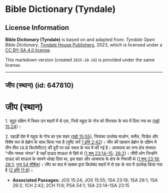 # Bible Dictionary (Tyndale)

## License Information

**Bible Dictionary (Tyndale)** is based on and adapted from: _Tyndale Open Bible Dictionary_, [Tyndale House Publishers](https://tyndaleopenresources.com/), 2023, which is licensed under a [CC BY-SA 4.0 license](https://creativecommons.org/licenses/by-sa/4.0/legalcode.en).

This markdown version (created `2025-10-16`) is provided under the same license.



--------------------------------

## जीप (स्थान) (id: 647810)

जीप (स्थान)
===========

1\. सुदूर दक्षिण में स्थित उन शहरों में से एक, जिसे यहूदा के गोत्र को विरासत के रूप में दिया गया था ([यहो 15:24](https://ref.ly/Josh15:24))।

2\. पहाड़ी देश में यहूदा के गोत्र का एक शहर ([यहो 15:55](https://ref.ly/Josh15:55)), जिसका उल्लेख माओन, कर्मेल, यिज्रेल और विशेष रूप से हेब्रोन के साथ किया गया है (पुष्टि करें [1 इति 2:42](https://ref.ly/1Chr2:42))। जीप की पहचान हेब्रोन के दक्षिण में तीन मील (4\.8 किलोमीटर) की दूरी पर एक स्थल के रूप में की गई है। आसपास का वन्य क्षेत्र संभवतः "जीप नामक जंगल" है जहाँ दाऊद शाऊल से छिपे थे ([1 शमू 23:14–15](https://ref.ly/1Sam23:14-1Sam23:15); [26:2](https://ref.ly/1Sam26:2))। जीपी लोग जिन्होंने दाऊद को शाऊल के सामने धोखा दिया था, इस शहर और आसपास के क्षेत्र के निवासी थे ([1 शमू 23:19](https://ref.ly/1Sam23:19); [26:1](https://ref.ly/1Sam26:1); [भज 54 शीर्षक](https://ref.ly/Ps54:1))। जीप का बाद में रहबाम द्वारा किलेबंद शहरों में से एक के रूप में उल्लेख किया गया है ([2 इति 11:8](https://ref.ly/2Chr11:8))।

* **Associated Passages:** JOS 15:24; JOS 15:55; 1SA 23:19; 1SA 26:1; 1SA 26:2; 1CH 2:42; 2CH 11:8; PSA 54:1; 1SA 23:14–1SA 23:15

